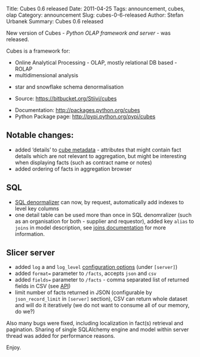 Title: Cubes 0.6 released
Date: 2011-04-25
Tags: announcement, cubes, olap
Category: announcement
Slug: cubes-0-6-released
Author: Stefan Urbanek
Summary: Cubes 0.6 released

<p>New version of Cubes - <em>Python OLAP framework and server</em> - was released.</p>

<p>Cubes is a framework for:</p>

<ul><li>Online Analytical Processing - OLAP, mostly relational DB based - ROLAP</li>
<li>multidimensional analysis</li>
<li><p>star and snowflake schema denormalisation</p></li>
<li><p>Source: <a href="https://bitbucket.org/Stiivi/cubes">https://bitbucket.org/Stiivi/cubes</a></p></li>
<li>Documentation: <a href="http://packages.python.org/cubes">http://packages.python.org/cubes</a></li>
<li>Python Package page: <a href="http://pypi.python.org/pypi/cubes">http://pypi.python.org/pypi/cubes</a></li>
</ul><h2>Notable changes:</h2>

<ul><li>added &#8216;details&#8217; to <a href="http://packages.python.org/cubes/model.html#cubes">cube metadata</a> - attributes that might contain fact details which are not relevant to aggregation, but might be interesting when displaying facts (such as contract name or notes)</li>
<li>added ordering of facts in aggregation browser</li>
</ul><h2>SQL</h2>

<ul><li><a href="http://packages.python.org/cubes/api/backends.html#cubes.backends.SQLDenormalizer">SQL denormalizer</a> can now, by request, automatically add indexes to level key columns</li>
<li>one detail table can be used more than once in SQL denomralizer (such as an organisation for both -  supplier and requestor), added key <code>alias</code> to <code>joins</code> in model description, see <a href="http://packages.python.org/cubes/model.html#joins">joins documentation</a> for more information.</li>
</ul><h2>Slicer server</h2>

<ul><li>added <code>log</code> a and <code>log_level</code> <a href="http://packages.python.org/cubes/server.html#configuration">configuration options</a> (under <code>[server]</code>)</li>
<li>added <code>format=</code> parameter to <code>/facts</code>, accepts <code>json</code> and <code>csv</code></li>
<li>added <code>fields=</code> parameter to <code>/facts</code> - comma separated list of returned fields in CSV (see <a href="http://packages.python.org/cubes/server.html#api">API</a>)</li>
<li>limit number of facts returned in JSON (configurable by <code>json_record_limit</code> in <code>[server]</code> section), CSV can return whole dataset and will do it iteratively (we do not want to consume all of our memory, do we?)</li>
</ul><p>Also many bugs were fixed, including localization in fact(s) retrieval and pagination. Sharing of single SQLAlchemy engine and model within server thread was added for performance reasons.</p>

<p>Enjoy.</p>